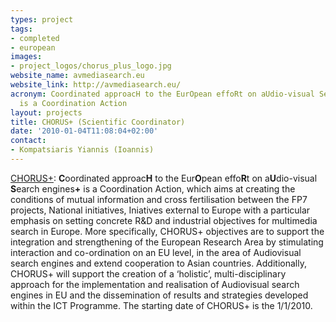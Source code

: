 ```yaml
---
types: project
tags:
- completed
- european
images:
- project_logos/chorus_plus_logo.jpg
website_name: avmediasearch.eu
website_link: http://avmediasearch.eu/
acronym: Coordinated approacH to the EurOpean effoRt on aUdio-visual Search engines+
  is a Coordination Action
layout: projects
title: CHORUS+ (Scientific Coordinator)
date: '2010-01-04T11:08:04+02:00'
contact: 
- Kompatsiaris Yiannis (Ioannis)
---
```

<p><a href="http://avmediasearch.eu/">CHORUS+</a>: <strong>C</strong>oordinated approac<strong>H</strong> to the Eur<strong>O</strong>pean effo<strong>R</strong>t on a<strong>U</strong>dio-visual <strong>S</strong>earch engines<strong>+</strong> is a Coordination Action, which aims at creating the conditions of mutual information and cross fertilisation between the FP7 projects, National initiatives, Iniatives external to Europe with a particular emphasis on setting concrete R&amp;D and industrial objectives for multimedia search in Europe. More specifically, CHORUS+ objectives are to support the integration and strengthening of the European Research Area by stimulating interaction and co-ordination on an EU level, in the area of Audiovisual search engines and extend cooperation to Asian countries. Additionally, CHORUS+ will support the creation of a ‘holistic’, multi-disciplinary approach for the implementation and realisation of Audiovisual search engines in EU and the dissemination of results and strategies developed within the ICT Programme. The starting date of CHORUS+ is the 1/1/2010.&nbsp;</p>
